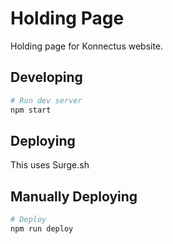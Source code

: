 # Holding Page

Holding page for Konnectus website.

## Developing

```bash
# Run dev server
npm start
```

## Deploying

This uses Surge.sh

## Manually Deploying

```bash
# Deploy
npm run deploy
```
